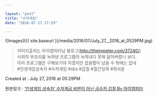 ```yaml
---

layout: "post"  
title: "수저게임"  
date: "2016-07-27 17:29"

---
```


![Images]({{ site.baseurl }}/media/2016/07/July_27__2016_at_0529PM.jpg)

> 이미지출처는 아이엠피터님 블로그(http://theimpeter.com/37240/)  
> 사회의 부조리를 녹여낸 프로그램이 녹여내다 못해 닮아버렸나 보다.  
> 아마 프로그램은 구해보기야 하겠지만 씁쓸함이 남을 수 밖에는 없네  
> \#인생게임상속자 \#수저게임 \#sbs \#갑질 \#월간잉여 \#최서윤

Created at : July 27, 2016 at 05:29PM

원본링크 : [‘인생게임 상속자’ 수저계급 비판이 아닌 금수저 갑질 By 아이엠피터](http://theimpeter.com/37240/)
